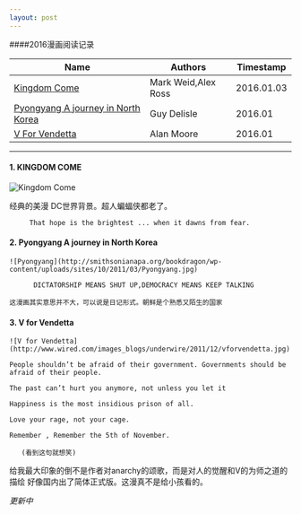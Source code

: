 ```yaml
---
layout: post
---
```


####2016漫画阅读记录




| Name            | Authors                  | Timestamp        |
|----------------|--------------------------|------------------|
| [Kingdom Come][1]     | Mark Weid,Alex Ross       | 2016.01.03 |   
| [Pyongyang A journey in North Korea][2] | Guy Delisle |  2016.01 |  
| [V For Vendetta][3] | Alan Moore  | 2016.01 |



[1]: <https://en.wikipedia.org/wiki/Kingdom_Come_(comics)> "Kingdom Come"
[2]: <https://en.wikipedia.org/wiki/Pyongyang:_A_Journey_in_North_Korea>  "Pyongyang A journey in North Korea"
[3]: <https://en.wikipedia.org/wiki/V_for_Vendetta> "V for Vendetta"



-------


#### 1. KINGDOM COME

   ![Kingdom Come](http://www.oconowocc.com/wp-content/uploads/2013/06/Kingdom_Come_Action_Figures_1024x768.jpg)

   经典的美漫 DC世界背景。超人蝙蝠侠都老了。
  
         That hope is the brightest ... when it dawns from fear.
  
#### 2. Pyongyang A journey in North Korea
   
    ![Pyongyang](http://smithsonianapa.org/bookdragon/wp-content/uploads/sites/10/2011/03/Pyongyang.jpg)

          DICTATORSHIP MEANS SHUT UP,DEMOCRACY MEANS KEEP TALKING 

    这漫画其实意思并不大，可以说是日记形式。朝鲜是个熟悉又陌生的国家

#### 3. V for Vendetta
 
    ![V for Vendetta](http://www.wired.com/images_blogs/underwire/2011/12/vforvendetta.jpg)

    People shouldn’t be afraid of their government. Governments should be afraid of their people.

    The past can’t hurt you anymore, not unless you let it

    Happiness is the most insidious prison of all.

    Love your rage, not your cage.

    Remember , Remember the 5th of November.
       
       (看到这句就想笑)


给我最大印象的倒不是作者对anarchy的颂歌，而是对人的觉醒和V的为师之道的描绘
好像国内出了简体正式版。这漫真不是给小孩看的。


*更新中*